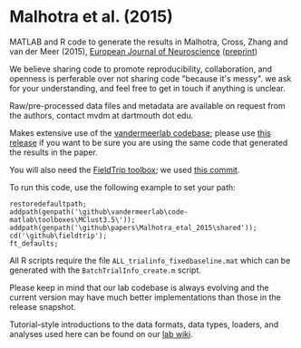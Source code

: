 # Malhotra et al. (2015)

MATLAB and R code to generate the results in Malhotra, Cross, Zhang
and van der Meer (2015),
[European Journal of Neuroscience](http://onlinelibrary.wiley.com/doi/10.1111/ejn.13069/full) ([preprint](http://www.vandermeerlab.org/SM_MvdM_gamma_accepted.pdf))

We believe sharing code to promote reproducibility, collaboration, and openness is perferable over not sharing code "because it's messy". we ask for your understanding, and feel free to get in touch if anything is unclear.

Raw/pre-processed data files and metadata are available on request from the authors, contact mvdm at dartmouth dot edu.

Makes extensive use of the
[vandermeerlab codebase](https://github.com/vandermeerlab/vandermeerlab);
please use
[this release](https://github.com/vandermeerlab/vandermeerlab/releases/tag/v1.1)
if you want to be sure you are using the same code that generated the
results in the paper.

You will also need the [FieldTrip toolbox](http://www.fieldtriptoolbox.org/); we used [this commit](https://github.com/fieldtrip/fieldtrip/commit/a93aa21f4f65f933da5254f20265f8b8489668fe). 

To run this code, use the following example to set your path:

```
restoredefaultpath;
addpath(genpath('\github\vandermeerlab\code-matlab\toolboxes\MClust3.5\'));
addpath(genpath('\github\papers\Malhotra_etal_2015\shared'));
cd('\github\fieldtrip');
ft_defaults;
```

All R scripts require the file `ALL_trialinfo_fixedbaseline.mat` which
can be generated with the `BatchTrialInfo_create.m` script.

Please keep in mind that our lab codebase is always evolving and the
current version may have much better implementations than those in the
release snapshot.

Tutorial-style introductions to the data formats, data types, loaders,
and analyses used here can be found on our
[lab wiki](https://rcweb.dartmouth.edu/~mvdm/wiki).

